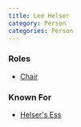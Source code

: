 ```yaml
---
title: Lee Helser
category: Person
categories: Person
---
```


### Roles

* [Chair](Chair)

### Known For

* [Helser's Ess](Helser's-Ess)


